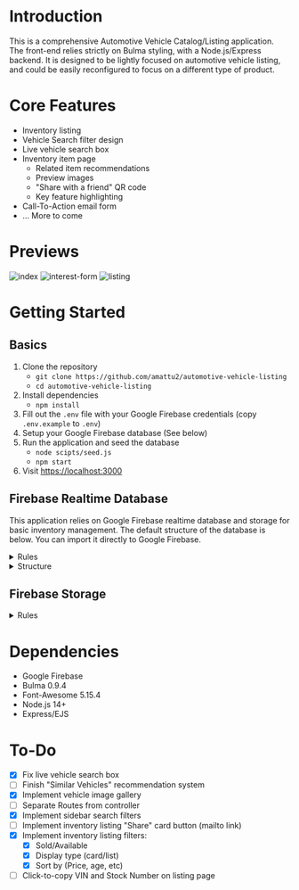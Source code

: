 # Introduction

This is a comprehensive Automotive Vehicle Catalog/Listing application. The front-end relies strictly on Bulma styling, with a Node.js/Express backend. It is designed to be lightly focused on automotive vehicle listing, and could be easily reconfigured to focus on a different type of product.

# Core Features

- Inventory listing
- Vehicle Search filter design
- Live vehicle search box
- Inventory item page
  - Related item recommendations
  - Preview images
  - "Share with a friend" QR code
  - Key feature highlighting
- Call-To-Action email form
- ... More to come

# Previews

![index](https://user-images.githubusercontent.com/38357871/229307852-7721f46d-d510-47f9-b2dc-8d90bb8f4e3e.png)
![interest-form](https://user-images.githubusercontent.com/38357871/229307858-86845c48-f5b9-478c-b9ba-e95d97422fe7.png)
![listing](https://user-images.githubusercontent.com/38357871/229307864-dd59726b-639d-4b44-8e43-74965ce1da13.png)

# Getting Started

## Basics

1. Clone the repository
   - `git clone https://github.com/amattu2/automotive-vehicle-listing`
   - `cd automotive-vehicle-listing`
2. Install dependencies
   - `npm install`
3. Fill out the `.env` file with your Google Firebase credentials (copy `.env.example` to `.env`)
4. Setup your Google Firebase database (See below)
5. Run the application and seed the database
   - `node scipts/seed.js`
   - `npm start`
6. Visit <https://localhost:3000>

## Firebase Realtime Database

This application relies on Google Firebase realtime database and storage for basic inventory management. The default structure of the database is below. You can import it directly to Google Firebase.

<details>
  <summary>Rules</summary>

  ```JSON
  {
    "rules": {
      "inventory": {
        ".read": true,
        ".write": true,
        ".indexOn": ["StockNum", "ModelYear", "Make", "Odometer", "Price"],
        "$key": {
          ".validate": "$key.length > 0 && newData.child('StockNum').exists()",
          "StockNum": {
            ".validate": "newData.exists() && newData.isString() && newData.val().length > 0"
          },
          "ModelYear":{
            ".validate": "newData.isNumber() && newData.val() > 1950"
          },
          "Odometer":{
            ".validate": "newData.isNumber() && newData.val() > 0"
          },
        }
      },
      "metadata": {
        ".read": true,
        ".write": true
      }
    }
  }
  ```

  > **Warning**: Beyond running the `seed.js` script, neither the `inventory` nor `metadata` nodes need `write` access.
</details>

<details>
  <summary>Structure</summary>

  ```JSON
  {
    "inventory": {},
    "metadata": {},
  }
  ```

</details>

## Firebase Storage

<details>
  <summary>Rules</summary>

  ```txt
  rules_version = '2';
  service firebase.storage {
    match /b/{bucket}/o {
      match /inventory/{stockNum}/{file} {
        allow read;
        allow create: if request.resource.size < 5 * 1024 * 1024
          && request.resource.contentType.matches('image/.*')
          && firestore.exists(/databases/(default)/documents/inventory/$(stockNum))
      }
    }
  }
  ```

  > **Warning**: Beyond running the `seed.js` script, the `inventory` folder does not need write access.
</details>

# Dependencies

- Google Firebase
- Bulma 0.9.4
- Font-Awesome 5.15.4
- Node.js 14+
- Express/EJS

# To-Do

- [X] Fix live vehicle search box
- [ ] Finish "Similar Vehicles" recommendation system
- [X] Implement vehicle image gallery
- [ ] Separate Routes from controller
- [X] Implement sidebar search filters
- [ ] Implement inventory listing "Share" card button (mailto link)
- [X] Implement inventory listing filters:
  - [X] Sold/Available
  - [X] Display type (card/list)
  - [X] Sort by (Price, age, etc)
- [ ] Click-to-copy VIN and Stock Number on listing page
